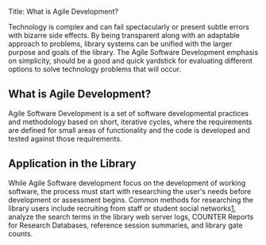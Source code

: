 Title: What is Agile Development?

Technology is complex and can fail spectacularly or present subtle errors with
bizarre side effects. By being transparent along with an adaptable approach to problems, library
systems can be unified with the larger purpose and goals of the library. The Agile Software Development 
emphasis on simplicity, should be a good and quick yardstick for evaluating different
options to solve technology problems that will occur.

What is Agile Development?
--------------------------
Agile Software Development is a set of software developmental practices and methodology
based on short, iterative cycles, where the requirements are defined for small areas of 
functionality and the code is developed and tested against those requirements. 

Application in the Library
--------------------------
While  Agile Software development focus on the development of working software,
the process must start with researching the user's needs before development or 
assessment begins. Common methods for researching the library users include recruiting
from staff or student social networks[1][1], analyze the search terms in the library web
server logs, COUNTER Reports for Research Databases, reference session summaries, and 
library gate counts. 

[1]: /resources/2 



